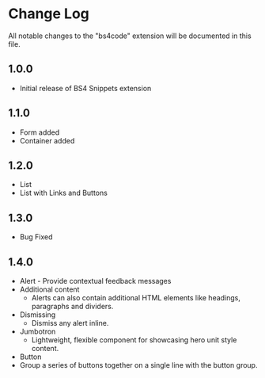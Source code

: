 # Change Log
All notable changes to the "bs4code" extension will be documented in this file.

## 1.0.0
-  Initial release of BS4 Snippets extension
## 1.1.0
- Form added
- Container added

## 1.2.0
- List
- List with Links and Buttons

## 1.3.0
- Bug Fixed

## 1.4.0
- Alert - Provide contextual feedback messages
- Additional content
    - Alerts can also contain additional HTML elements like headings, paragraphs and dividers.
- Dismissing
    - Dismiss any alert inline.
- Jumbotron
    - Lightweight, flexible component for showcasing hero unit style content.
- Button
- Group a series of buttons together on a single line with the button group.
